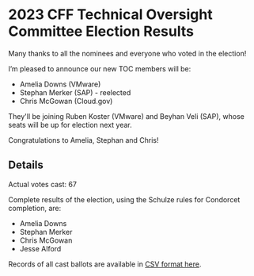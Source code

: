 # 2023 CFF Technical Oversight Committee Election Results

Many thanks to all the nominees and everyone who voted in the election! 

I’m pleased to announce our new TOC members will be:

* Amelia Downs (VMware)
* Stephan Merker (SAP) - reelected
* Chris McGowan (Cloud.gov)

They'll be joining Ruben Koster (VMware) and Beyhan Veli (SAP), whose seats will be up for election next year.

Congratulations to Amelia, Stephan and Chris!

## Details

Actual votes cast: 67

Complete results of the election, using the Schulze rules for Condorcet completion, are:

* Amelia Downs
* Stephan Merker
* Chris McGowan
* Jesse Alford

Records of all cast ballots are available in [CSV format here](https://github.com/cloudfoundry/community/blob/main/elections/2023/TOC/ballots.csv).
